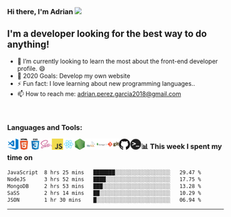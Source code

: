 ### Hi there, I'm Adrian <img src="https://media.giphy.com/media/hvRJCLFzcasrR4ia7z/giphy.gif" width="25px">

## I'm a developer looking for the best way to do anything!
- 🌱 I’m currently looking to learn the most about the front-end developer profile. 😄
- 🥅 2020 Goals: Develop my own website 
- ⚡ Fun fact: I love learning about new programming languages..
- 📫 How to reach me: adrian.perez.garcia2018@gmail.com
<br />

### Languages and Tools:

<img align="left" alt="Visual Studio Code" width="26px" src="https://raw.githubusercontent.com/github/explore/80688e429a7d4ef2fca1e82350fe8e3517d3494d/topics/visual-studio-code/visual-studio-code.png" />
<img align="left" alt="HTML5" width="26px" src="https://raw.githubusercontent.com/github/explore/80688e429a7d4ef2fca1e82350fe8e3517d3494d/topics/html/html.png" />
<img align="left" alt="CSS3" width="26px" src="https://raw.githubusercontent.com/github/explore/80688e429a7d4ef2fca1e82350fe8e3517d3494d/topics/css/css.png" />
<img align="left" alt="Sass" width="26px" src="https://raw.githubusercontent.com/github/explore/80688e429a7d4ef2fca1e82350fe8e3517d3494d/topics/sass/sass.png" />
<img align="left" alt="JavaScript" width="26px" src="https://raw.githubusercontent.com/github/explore/80688e429a7d4ef2fca1e82350fe8e3517d3494d/topics/javascript/javascript.png" />
<img align="left" alt="React" width="26px" src="https://raw.githubusercontent.com/github/explore/80688e429a7d4ef2fca1e82350fe8e3517d3494d/topics/react/react.png" />
<img align="left" alt="Node.js" width="26px" src="https://raw.githubusercontent.com/github/explore/80688e429a7d4ef2fca1e82350fe8e3517d3494d/topics/nodejs/nodejs.png" />
<img align="left" alt="MySQL" width="26px" src="https://raw.githubusercontent.com/github/explore/80688e429a7d4ef2fca1e82350fe8e3517d3494d/topics/mysql/mysql.png" />
<img align="left" alt="Mongodb" width="26px" src="https://raw.githubusercontent.com/github/explore/80688e429a7d4ef2fca1e82350fe8e3517d3494d/topics/mongodb/mongodb.png" />
<img align="left" alt="Git" width="26px" src="https://raw.githubusercontent.com/github/explore/80688e429a7d4ef2fca1e82350fe8e3517d3494d/topics/git/git.png" />
<img align="left" alt="Github" width="26px" src="https://raw.githubusercontent.com/github/explore/78df643247d429f6cc873026c0622819ad797942/topics/github/github.png" />
<img align="left" alt="HTML5" width="26px" src="https://raw.githubusercontent.com/github/explore/80688e429a7d4ef2fca1e82350fe8e3517d3494d/topics/terminal/terminal.png" />

### 📊 This week I spent my time on

<!--START_SECTION:waka-->
```text
JavaScript  8 hrs 25 mins   ███████░░░░░░░░░░░░░░░░░░   29.47 % 
NodeJS      3 hrs 52 mins   ████░░░░░░░░░░░░░░░░░░░░░   17.75 % 
MongoDB     2 hrs 53 mins   ███░░░░░░░░░░░░░░░░░░░░░░   13.28 % 
SaSS        2 hrs 14 mins   ██░░░░░░░░░░░░░░░░░░░░░░░   10.29 % 
JSON        1 hr 30 mins    █░░░░░░░░░░░░░░░░░░░░░░░░   06.94 %
```
<!--END_SECTION:waka-->

---
